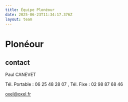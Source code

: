 ```yaml
---
title: Équipe Plonéour 
date: 2025-06-23T11:34:17.376Z
layout: team
---
```


# Plonéour 



## contact 

Paul CANEVET

Tél. Portable : 06 25 48 28 07 , Tél. Fixe : 02 98 87 68 46

oxel@oxel.fr

